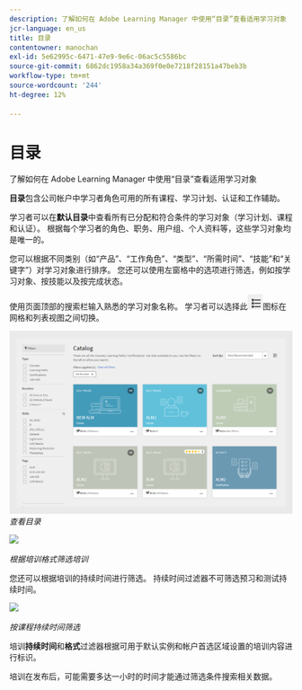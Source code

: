 ```yaml
---
description: 了解如何在 Adobe Learning Manager 中使用“目录”查看适用学习对象
jcr-language: en_us
title: 目录
contentowner: manochan
exl-id: 5e62995c-6471-47e9-9e6c-06ac5c5586bc
source-git-commit: 6862dc1958a34a369f0e0e7218f28151a47beb3b
workflow-type: tm+mt
source-wordcount: '244'
ht-degree: 12%

---
```


# 目录

了解如何在 Adobe Learning Manager 中使用“目录”查看适用学习对象

**目录**&#x200B;包含公司帐户中学习者角色可用的所有课程、学习计划、认证和工作辅助。

学习者可以在&#x200B;**默认目录**&#x200B;中查看所有已分配和符合条件的学习对象（学习计划、课程和认证）。 根据每个学习者的角色、职务、用户组、个人资料等，这些学习对象均是唯一的。

您可以根据不同类别（如“产品”、“工作角色”、“类型”、“所需时间”、“技能”和“关键字”）对学习对象进行排序。 您还可以使用左窗格中的选项进行筛选，例如按学习对象、按技能以及按完成状态。

使用页面顶部的搜索栏输入熟悉的学习对象名称。 学习者可以选择此![](assets/icon-list.png)图标在网格和列表视图之间切换。

![](assets/catalogs.png)
*查看目录*

<!--As a learner, you can  filter training based on the format of training, for example, Classroom, Self-paced, or Virtual Classroom. In addition, the learner can also filter the trainings based on Training Duration. Skill Levels filter which is already available, can now be enabled/disabled by Administrator. -->

![](assets/image014.png)

*根据培训格式筛选培训*

您还可以根据培训的持续时间进行筛选。 持续时间过滤器不可筛选预习和测试持续时间。

![](assets/image015.png)

*按课程持续时间筛选*

培训&#x200B;**持续时间**&#x200B;和&#x200B;**格式**&#x200B;过滤器根据可用于默认实例和帐户首选区域设置的培训内容进行标识。

培训在发布后，可能需要多达一小时的时间才能通过筛选条件搜索相关数据。
